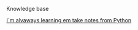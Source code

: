 
Knowledge base

[I`m alvaways learning em take notes from Python](https://github.com/edsonirvana/notes/blob/main/python)
